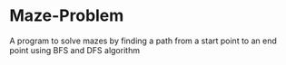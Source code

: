 # Maze-Problem
A program to solve mazes by finding a path from a start point to an end point using BFS and DFS algorithm
